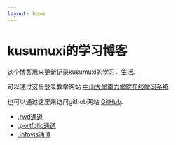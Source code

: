 ```yaml
---
layout: home
---
```

# kusumuxi的学习博客

这个博客用来更新记录kusumuxi的学习，生活。 

可以通过这里登录教学网站 [中山大学南方学院在线学习系统](http://e.nfu.edu.cn/)

也可以通过这里来访问githob网站 [ GitHub](https://github.com).

- [.rwd通道](https://kusumuxi.github.io/rwd)
- [.portfolio通道](https://kusumuxi.github.io/portfolio)
- [.infovis通道](https://kusumuxi.github.io/infovis)
